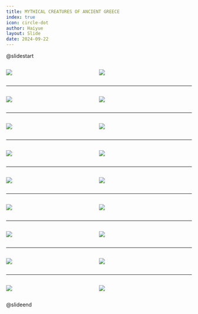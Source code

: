 ```yaml
---
title: MYTHICAL CREATURES OF ANCIENT GREECE
index: true
icon: circle-dot
author: Haiyue
layout: Slide
date: 2024-09-22
---
```

 
@slidestart

<div style="display:flex">
<div style="flex:1">

![](https://raw.githubusercontent.com/yclord/reading/refs/heads/master/english/Level-V/MYTHICAL%20CREATURES%20OF%20ANCIENT%20GREECE/001.webp)
</div>
<div style="flex:1">

![](https://raw.githubusercontent.com/yclord/reading/refs/heads/master/english/Level-V/MYTHICAL%20CREATURES%20OF%20ANCIENT%20GREECE/002.webp)
</div>
</div>

---

<div style="display:flex">
<div style="flex:1">

![](https://raw.githubusercontent.com/yclord/reading/refs/heads/master/english/Level-V/MYTHICAL%20CREATURES%20OF%20ANCIENT%20GREECE/003.webp)
</div>
<div style="flex:1">

![](https://raw.githubusercontent.com/yclord/reading/refs/heads/master/english/Level-V/MYTHICAL%20CREATURES%20OF%20ANCIENT%20GREECE/004.webp)
</div>
</div>

---

<div style="display:flex">
<div style="flex:1">

![](https://raw.githubusercontent.com/yclord/reading/refs/heads/master/english/Level-V/MYTHICAL%20CREATURES%20OF%20ANCIENT%20GREECE/005.webp)
</div>
<div style="flex:1">

![](https://raw.githubusercontent.com/yclord/reading/refs/heads/master/english/Level-V/MYTHICAL%20CREATURES%20OF%20ANCIENT%20GREECE/006.webp)
</div>
</div>

---

<div style="display:flex">
<div style="flex:1">

![](https://raw.githubusercontent.com/yclord/reading/refs/heads/master/english/Level-V/MYTHICAL%20CREATURES%20OF%20ANCIENT%20GREECE/007.webp)
</div>
<div style="flex:1">

![](https://raw.githubusercontent.com/yclord/reading/refs/heads/master/english/Level-V/MYTHICAL%20CREATURES%20OF%20ANCIENT%20GREECE/008.webp)
</div>
</div>

---

<div style="display:flex">
<div style="flex:1">

![](https://raw.githubusercontent.com/yclord/reading/refs/heads/master/english/Level-V/MYTHICAL%20CREATURES%20OF%20ANCIENT%20GREECE/009.webp)
</div>
<div style="flex:1">

![](https://raw.githubusercontent.com/yclord/reading/refs/heads/master/english/Level-V/MYTHICAL%20CREATURES%20OF%20ANCIENT%20GREECE/010.webp)
</div>
</div>

---

<div style="display:flex">
<div style="flex:1">

![](https://raw.githubusercontent.com/yclord/reading/refs/heads/master/english/Level-V/MYTHICAL%20CREATURES%20OF%20ANCIENT%20GREECE/011.webp)
</div>
<div style="flex:1">

![](https://raw.githubusercontent.com/yclord/reading/refs/heads/master/english/Level-V/MYTHICAL%20CREATURES%20OF%20ANCIENT%20GREECE/012.webp)
</div>
</div>

---

<div style="display:flex">
<div style="flex:1">

![](https://raw.githubusercontent.com/yclord/reading/refs/heads/master/english/Level-V/MYTHICAL%20CREATURES%20OF%20ANCIENT%20GREECE/013.webp)
</div>
<div style="flex:1">

![](https://raw.githubusercontent.com/yclord/reading/refs/heads/master/english/Level-V/MYTHICAL%20CREATURES%20OF%20ANCIENT%20GREECE/014.webp)
</div>
</div>

---

<div style="display:flex">
<div style="flex:1">

![](https://raw.githubusercontent.com/yclord/reading/refs/heads/master/english/Level-V/MYTHICAL%20CREATURES%20OF%20ANCIENT%20GREECE/015.webp)
</div>
<div style="flex:1">

![](https://raw.githubusercontent.com/yclord/reading/refs/heads/master/english/Level-V/MYTHICAL%20CREATURES%20OF%20ANCIENT%20GREECE/016.webp)
</div>
</div>

---

<div style="display:flex">
<div style="flex:1">

![](https://raw.githubusercontent.com/yclord/reading/refs/heads/master/english/Level-V/MYTHICAL%20CREATURES%20OF%20ANCIENT%20GREECE/017.webp)
</div>
<div style="flex:1">

![](https://raw.githubusercontent.com/yclord/reading/refs/heads/master/english/Level-V/MYTHICAL%20CREATURES%20OF%20ANCIENT%20GREECE/018.webp)
</div>
</div>

@slideend